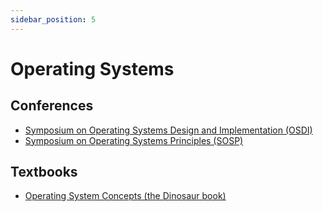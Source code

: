 ```yaml
---
sidebar_position: 5
---
```


# Operating Systems

## Conferences

- [Symposium on Operating Systems Design and Implementation (OSDI)](https://www.usenix.org/conference/osdi22)
- [Symposium on Operating Systems Principles (SOSP)](https://sosp2021.mpi-sws.org/)

## Textbooks

- [Operating System Concepts (the Dinosaur book)](https://codex.cs.yale.edu/avi/os-book/)
